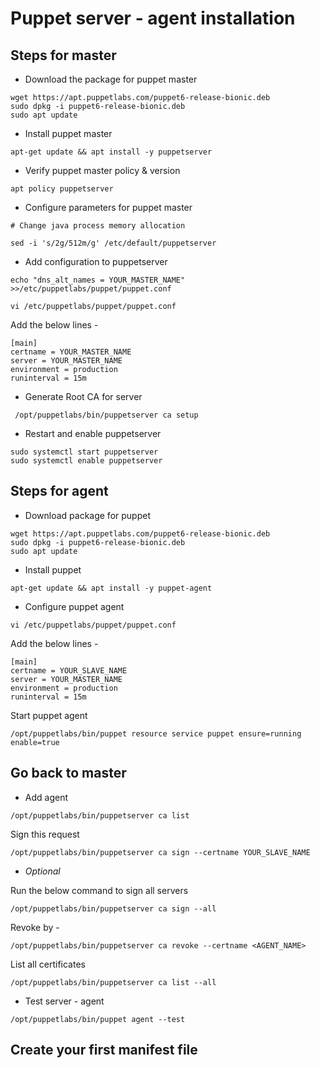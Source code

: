# Puppet server - agent installation 


## Steps for master 

* Download the package for puppet master 

```
wget https://apt.puppetlabs.com/puppet6-release-bionic.deb
sudo dpkg -i puppet6-release-bionic.deb
sudo apt update

```

* Install puppet master 

```
apt-get update && apt install -y puppetserver

```

* Verify puppet master policy & version 

```
apt policy puppetserver
```



* Configure parameters for puppet master 

```
# Change java process memory allocation

sed -i 's/2g/512m/g' /etc/default/puppetserver

```


* Add configuration to puppetserver 

```
echo "dns_alt_names = YOUR_MASTER_NAME" >>/etc/puppetlabs/puppet/puppet.conf

vi /etc/puppetlabs/puppet/puppet.conf
```

Add the below lines - 

```
[main]
certname = YOUR_MASTER_NAME
server = YOUR_MASTER_NAME 
environment = production
runinterval = 15m
```

* Generate Root CA for server 

```
 /opt/puppetlabs/bin/puppetserver ca setup
```


* Restart and enable puppetserver 

```
sudo systemctl start puppetserver
sudo systemctl enable puppetserver

```

## Steps for agent 

* Download package for puppet 

```
wget https://apt.puppetlabs.com/puppet6-release-bionic.deb
sudo dpkg -i puppet6-release-bionic.deb
sudo apt update

```

* Install puppet 

```
apt-get update && apt install -y puppet-agent
```

* Configure puppet agent 

```
vi /etc/puppetlabs/puppet/puppet.conf
```

Add the below lines - 

```
[main]
certname = YOUR_SLAVE_NAME
server = YOUR_MASTER_NAME
environment = production
runinterval = 15m
```

Start puppet agent 

```
/opt/puppetlabs/bin/puppet resource service puppet ensure=running enable=true
```

## Go back to master 

* Add agent 

```
/opt/puppetlabs/bin/puppetserver ca list
```

Sign this request 

```
/opt/puppetlabs/bin/puppetserver ca sign --certname YOUR_SLAVE_NAME
```

* *Optional*

Run the below command to sign all servers 

```
/opt/puppetlabs/bin/puppetserver ca sign --all

```

Revoke by - 

```
/opt/puppetlabs/bin/puppetserver ca revoke --certname <AGENT_NAME>
```

List all certificates 

```
/opt/puppetlabs/bin/puppetserver ca list --all
```


* Test server - agent 

```
/opt/puppetlabs/bin/puppet agent --test
```

## Create your first manifest file 

```

```

























